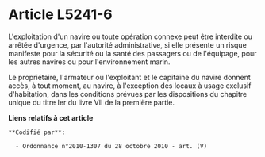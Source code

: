 # Article L5241-6

L'exploitation d'un navire ou toute opération connexe peut être interdite ou arrêtée d'urgence, par l'autorité
administrative, si elle présente un risque manifeste pour la sécurité ou la santé des passagers ou de l'équipage, pour les
autres navires ou pour l'environnement marin.

Le propriétaire, l'armateur ou l'exploitant et le capitaine du navire donnent accès, à tout moment, au navire, à l'exception
des locaux à usage exclusif d'habitation, dans les conditions prévues par les dispositions du chapitre unique du titre Ier du
livre VII de la première partie.

**Liens relatifs à cet article**

	**Codifié par**:

	  - Ordonnance n°2010-1307 du 28 octobre 2010 - art. (V)
